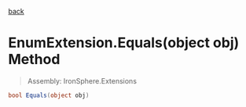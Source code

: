 ﻿

[back](/IronSphere.Extensions/types/EnumExtension)

# EnumExtension.Equals(object obj) Method

> Assembly: IronSphere.Extensions

```csharp
bool Equals(object obj)
```



 